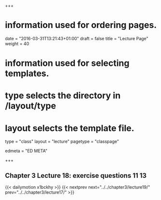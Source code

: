 +++
# information used for ordering pages.
date = "2016-03-31T13:21:43+01:00"
draft = false
title = "Lecture Page"
weight = 40

# information used for selecting templates.
# type selects the directory in /layout/type
# layout selects the template file.

type   = "class"
layout = "lecture"
pagetype = "classpage"





edmeta = "ED META"

+++
## Chapter 3 Lecture 18: exercise questions 11 13
{{< dailymotion x1bckhy >}}
{{< nextprev next="../../chapter3/lecture19/"     prev="../../chapter3/lecture17/"  >}}

